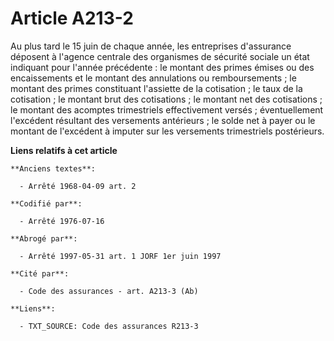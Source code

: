 # Article A213-2

Au plus tard le 15 juin de chaque année, les entreprises d'assurance déposent à l'agence centrale des organismes de sécurité
sociale un état indiquant pour l'année précédente : le montant des primes émises ou des encaissements et le montant des
annulations ou remboursements ; le montant des primes constituant l'assiette de la cotisation ; le taux de la cotisation ; le
montant brut des cotisations ; le montant net des cotisations ; le montant des acomptes trimestriels effectivement versés ;
éventuellement l'excédent résultant des versements antérieurs ; le solde net à payer ou le montant de l'excédent à imputer
sur les versements trimestriels postérieurs.

**Liens relatifs à cet article**

	**Anciens textes**:

	  - Arrêté 1968-04-09 art. 2

	**Codifié par**:

	  - Arrêté 1976-07-16

	**Abrogé par**:

	  - Arrêté 1997-05-31 art. 1 JORF 1er juin 1997

	**Cité par**:

	  - Code des assurances - art. A213-3 (Ab)

	**Liens**:

	  - TXT_SOURCE: Code des assurances R213-3
